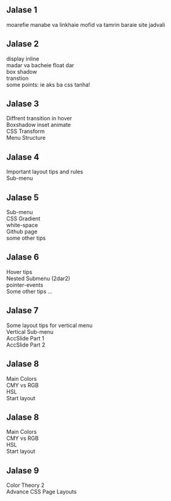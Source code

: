 
<h2>Jalase 1</h2>
moarefie manabe va linkhaie mofid va tamrin baraie site jadvali
<h2>Jalase 2</h2>
display inline<br />
madar va bacheie float dar<br />
box shadow<br />
transtion<br />
some points: ie aks ba css tanha!
<h2>Jalase 3</h2>
Diffrent transition in hover<br />
Boxshadow inset animate<br />
CSS Transform<br />
Menu Structure<br />
<h2>Jalase 4</h2>
Important layout tips and rules<br />
Sub-menu
<h2>Jalase 5</h2>
Sub-menu<br />
CSS Gradient<br />
white-space<br />
Github page<br />
some other tips<br />
<h2>Jalase 6</h2>
Hover tips<br />
Nested Submenu (2dar2)<br />
pointer-events<br />
Some other tips ...<br />
<h2>Jalase 7</h2>
Some layout tips for vertical menu<br />
Vertical Sub-menu<br />
AccSlide Part 1<br />
AccSlide Part 2<br />
<h2>Jalase 8</h2>
Main Colors<br />
CMY vs RGB<br />
HSL<br />
Start layout<br />
<h2>Jalase 8</h2>
Main Colors<br />
CMY vs RGB<br />
HSL<br />
Start layout<br />
<h2>Jalase 9</h2>
Color Theory 2<br />
Advance CSS Page Layouts<br />